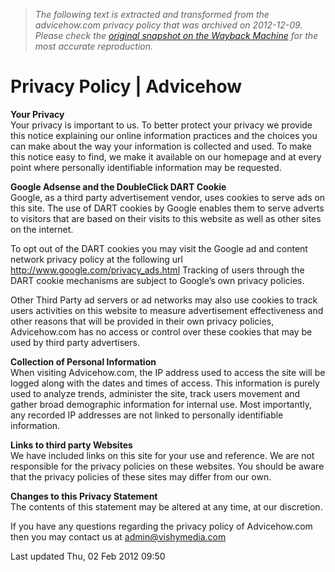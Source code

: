 > *The following text is extracted and transformed from the advicehow.com privacy policy that was archived on 2012-12-09. Please check the [original snapshot on the Wayback Machine](https://web.archive.org/web/20121209035054id_/http%3A//www.advicehow.com/privacy-policy) for the most accurate reproduction.*

# Privacy Policy | Advicehow

**Your Privacy**  
Your privacy is important to us. To better protect your privacy we provide this notice explaining our online information practices and the choices you can make about the way your information is collected and used. To make this notice easy to find, we make it available on our homepage and at every point where personally identifiable information may be requested. 

**Google Adsense and the DoubleClick DART Cookie**  
Google, as a third party advertisement vendor, uses cookies to serve ads on this site. The use of DART cookies by Google enables them to serve adverts to visitors that are based on their visits to this website as well as other sites on the internet.

To opt out of the DART cookies you may visit the Google ad and content network privacy policy at the following url <http://www.google.com/privacy_ads.html> Tracking of users through the DART cookie mechanisms are subject to Google’s own privacy policies.

Other Third Party ad servers or ad networks may also use cookies to track users activities on this website to measure advertisement effectiveness and other reasons that will be provided in their own privacy policies, Advicehow.com has no access or control over these cookies that may be used by third party advertisers. 

**Collection of Personal Information**  
When visiting Advicehow.com, the IP address used to access the site will be logged along with the dates and times of access. This information is purely used to analyze trends, administer the site, track users movement and gather broad demographic information for internal use. Most importantly, any recorded IP addresses are not linked to personally identifiable information.

**Links to third party Websites**  
We have included links on this site for your use and reference. We are not responsible for the privacy policies on these websites. You should be aware that the privacy policies of these sites may differ from our own. 

**Changes to this Privacy Statement**  
The contents of this statement may be altered at any time, at our discretion. 

If you have any questions regarding the privacy policy of Advicehow.com then you may contact us at admin@vishymedia.com 

Last updated Thu, 02 Feb 2012 09:50
